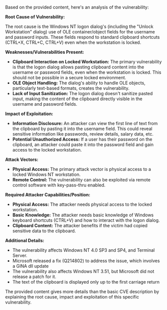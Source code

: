 Based on the provided content, here's an analysis of the vulnerability:

**Root Cause of Vulnerability:**

The root cause is the Windows NT logon dialog's (including the "Unlock Workstation" dialog) use of OLE container/object fields for the username and password inputs. These fields respond to standard clipboard shortcuts (CTRL+X, CTRL+C, CTRL+V) even when the workstation is locked.

**Weaknesses/Vulnerabilities Present:**

*   **Clipboard Interaction on Locked Workstation:** The primary vulnerability is that the logon dialog allows pasting clipboard content into the username or password fields, even when the workstation is locked. This should not be possible in a secure locked environment.
*   **OLE Object Handling:** The dialog's ability to handle OLE objects, particularly text-based formats, creates the vulnerability.
*   **Lack of Input Sanitization:**  The logon dialog doesn't sanitize pasted input, making the content of the clipboard directly visible in the username and password fields.

**Impact of Exploitation:**

*   **Information Disclosure:** An attacker can view the first line of text from the clipboard by pasting it into the username field. This could reveal sensitive information like passwords, review details, salary data, etc.
*   **Potential Unauthorized Access:** If a user has their password on the clipboard, an attacker could paste it into the password field and gain access to the locked workstation.

**Attack Vectors:**

*   **Physical Access:** The primary attack vector is physical access to a locked Windows NT workstation.
*   **Remote Control:** The vulnerability can also be exploited via remote control software with key-pass-thru enabled.

**Required Attacker Capabilities/Position:**

*   **Physical Access:** The attacker needs physical access to the locked workstation.
*   **Basic Knowledge:** The attacker needs basic knowledge of Windows keyboard shortcuts (CTRL+V) and how to interact with the logon dialog.
*   **Clipboard Content:** The attacker benefits if the victim had copied sensitive data to the clipboard.

**Additional Details:**

*   The vulnerability affects Windows NT 4.0 SP3 and SP4, and Terminal Server.
*   Microsoft released a fix (Q214802) to address the issue, which involves a GINA dll update
*   The vulnerability also affects Windows NT 3.51, but Microsoft did not release a patch for it.
*   The text of the clipboard is displayed only up to the first carriage return

The provided content gives more details than the basic CVE description by explaining the root cause, impact and exploitation of this specific vulnerability.